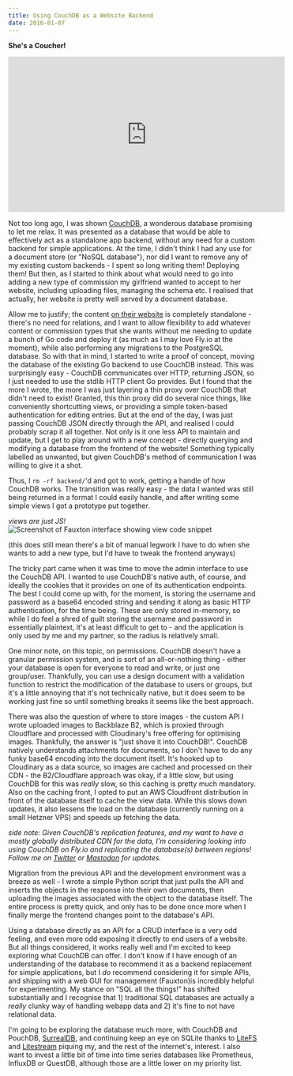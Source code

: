 ```yaml
---
title: Using CouchDB as a Website Backend
date: 2016-01-07
---
```


**She's a Coucher!**

<iframe width="560" height="315" src="https://www.youtube-nocookie.com/embed/m1eooqIyjbM" title="YouTube video player" frameborder="0" allow="accelerometer; autoplay; clipboard-write; encrypted-media; gyroscope; picture-in-picture" allowfullscreen></iframe>

Not too long ago, I was shown [CouchDB](https://couchdb.apache.org/), a wonderous database promising to let me relax. It was presented
as a database that would be able to effectively act as a standalone app backend, without any need for a custom backend for simple applications.
At the time, I didn't think I had any use for a document store (or "NoSQL database"), nor did I want to remove any of my existing custom
backends - I spent so long writing them! Deploying them! But then, as I started to think about what would need to go into adding a new
type of commission my girlfriend wanted to accept to her website, including uploading files, managing the schema etc. I realised that actually,
her website is pretty well served by a document database.

Allow me to justify; the content [on their website](https://artbybecki.com) is completely standalone - there's no need for relations, and I want
to allow flexibility to add whatever content or commission types that she wants without me needing to update a bunch of Go code and deploy it
(as much as I may love Fly.io at the moment), while also performing any migrations to the PostgreSQL database. 
So with that in mind, I started to write a proof of concept, moving the database of the existing
Go backend to use CouchDB instead. This was surprisingly easy - CouchDB communicates over HTTP, returning JSON, so I just needed to use the stdlib
HTTP client Go provides. But I found that the more I wrote, the more I was just layering a thin proxy over CouchDB that didn't need to exist!
Granted, this thin proxy did do several nice things, like conveniently shortcutting views, or providing a simple token-based authentication for
editing entries. But at the end of the day, I was just passing CouchDB JSON directly through the API, and realised I could probably scrap it
all together. Not only is it one less API to maintain and update, but I get to play around with a new concept - directly querying and modifying
a database from the frontend of the website! Something typically labelled as unwanted, but given CouchDB's method of communication I was willing
to give it a shot.

Thus, I `rm -rf backend/`'d and got to work, getting a handle of how CouchDB works. The transition was really easy - the data I wanted was still
being returned in a format I could easily handle, and after writing some simple views I got a prototype put together.


_views are just JS!_
![Screenshot of Fauxton interface showing view code snippet](https://i.imgur.com/JaZr8qU.png)


(this does still mean there's a bit of manual legwork I have to do when she wants to add a new type, but I'd have to tweak the frontend anyways)

The tricky part came when it was time to move the admin interface to use the CouchDB API. I wanted to use CouchDB's native auth, of course, and
ideally the cookies that it provides on one of its authentication endpoints. The best I could come up with, for the moment, is storing the username
and password as a base64 encoded string and sending it along as basic HTTP authentication, for the time being. These are only stored in-memory, so while
I do feel a shred of guilt storing the username and password in essentially plaintext, it's at least difficult to get to - and the application is only
used by me and my partner, so the radius is relatively small.

One minor note, on this topic, on permissions. CouchDB doesn't have a granular permission system, and is sort of an all-or-nothing thing - either your
database is open for everyone to read and write, or just one group/user. Thankfully, you can use a design document with a validation function to restrict
the modification of the database to users or groups, but it's a little annoying that it's not technically native, but it does seem to be working just fine
so until something breaks it seems like the best approach.

There was also the question of where to store images - the custom API I wrote uploaded
images to Backblaze B2, which is proxied through Cloudflare and processed with Cloudinary's free offering for optimising images. Thankfully, the answer
is "just shove it into CouchDB!". CouchDB natively understands attachments for documents, so I don't have to do any funky base64 encoding into the
document itself. It's hooked up to Cloudinary as a data source, so images are cached and processed on their CDN - the B2/Cloudflare approach was
okay, if a little slow, but using CouchDB for this was _really_ slow, so this caching is pretty much mandatory. Also on the caching front, I opted
to put an AWS Cloudfront distribution in front of the database itself to cache the view data. While this slows down updates, it also lessens the
load on the database (currently running on a small Hetzner VPS) and speeds up fetching the data.

_side note: Given CouchDB's replication features, and my want to have a mostly globally distributed CDN for the data, I'm considering looking into
using CouchDB on Fly.io and replicating the database(s) between regions! Follow me on [Twitter](https://twitter.com/gmem_) or [Mastodon](https://tech.lgbt/@arch)
for updates._

Migration from the previous API and the development environment was a breeze as well - I wrote a simple Python script that just pulls the API
and inserts the objects in the response into their own documents, then uploading the images associated with the object to the database itself.
The entire process is pretty quick, and only has to be done once more when I finally merge the frontend changes point to the database's API.

Using a database directly as an API for a CRUD interface is a very odd feeling, and even more odd exposing it directly to end users of a website.
But all things considered, it works really well and I'm excited to keep exploring what CouchDB can offer. I don't know if I have enough of an
understanding of the database to recommend it as a backend replacement for simple applications, but I _do_ recommend considering it for simple
APIs, and shipping with a web GUI for management (Fauxton)is incredibly helpful for experimenting. My stance on "SQL all the things!" has shifted 
substantially and I recognise that 1) traditional SQL databases are actually a _really_ clunky way of handling webapp data and 2) it's fine to not 
have relational data.

I'm going to be exploring the database much more, with CouchDB and PouchDB, [SurrealDB](https://surrealdb.com/), and continuing keep an eye on
SQLite thanks to [LiteFS](https://github.com/superfly/litefs) and [Litestream](https://litestream.io/) piquing my, and the rest of the internet's,
interest. I also want to invest a little bit of time into time series databases like Prometheus, InfluxDB or QuestDB, although those are a little
lower on my priority list.
